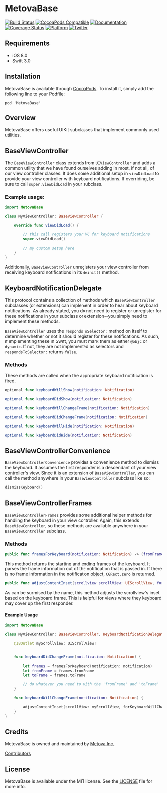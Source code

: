 # MetovaBase

[![Build Status](https://travis-ci.org/metova/MetovaBase.svg?branch=master)](https://travis-ci.org/metova/MetovaBase)
[![CocoaPods Compatible](http://cocoapod-badges.herokuapp.com/v/MetovaBase/badge.png)](http://cocoadocs.org/docsets/MetovaBase)
[![Documentation](https://img.shields.io/cocoapods/metrics/doc-percent/MetovaBase.svg)](http://cocoadocs.org/docsets/MetovaBase/)
[![Coverage Status](https://coveralls.io/repos/github/metova/MetovaBase/badge.svg?branch=master)](https://coveralls.io/github/metova/MetovaBase?branch=master)
[![Platform](http://cocoapod-badges.herokuapp.com/p/MetovaBase/badge.png)](http://cocoadocs.org/docsets/MetovaBase)
[![Twitter](https://img.shields.io/badge/twitter-@Metova-3CAC84.svg)](http://twitter.com/metova)

## Requirements

 - iOS 8.0
 - Swift 3.0

## Installation

MetovaBase is available through [CocoaPods](http://cocoapods.org). To install
it, simply add the following line to your Podfile:

    pod 'MetovaBase'

## Overview

MetovaBase offers useful UIKit subclasses that implement commonly used utilities.

## BaseViewController

The `BaseViewController` class extends from `UIViewController` and adds a common utility that we have found ourselves adding in most, if not all, of our view controller classes.
It does some additional setup in `viewDidLoad` to provide your view controller with keyboard notifications.  If overriding, be sure to call `super.viewDidLoad` in your subclass.

### Example usage:

```swift
import MetovaBase

class MyViewController: BaseViewController {

    override func viewDidLoad() {
    
    	// this call registers your VC for keyboard notifications
    	super.viewDidLoad() 
    	
    	// my custom setup here
    }
}
```

Additionally, `BaseViewController` unregisters your view controller from receiving keyboard notifications in its `deinit()` method.

## KeyboardNotificationDelegate

This protocol contains a collection of methods which `BaseViewController` subclasses (or extensions) can implement in order to hear about keyboard notifications. As already stated, you do not need to register or unregister for these notifications in your subclass or extension--you simply need to implement these methods.

`BaseViewController` uses the `respondsToSelector:` method on itself to determine whether or not it should register for these notifications. 
 As such, if implementing these in Swift, you must mark them as either `@objc` or `dynamic`.  If not, they are not implemented as selectors and `respondsToSelector:` returns `false`.
 
### Methods
 
 These methods are called when the appropriate keyboard notification is fired.
 
 ```swift
optional func keyboardWillShow(notification: Notification)

optional func keyboardDidShow(notification: Notification)

optional func keyboardWillChangeFrame(notification: Notification)

optional func keyboardDidChangeFrame(notification: Notification)

optional func keyboardWillHide(notification: Notification)

optional func keyboardDidHide(notification: Notification)
 ```
 

## BaseViewControllerConvenience

`BaseViewControllerConvenience` provides a convenience method to dismiss the keyboard. It assumes the first responder is a descendant of your view controller's view.
Since it is an extension of `BaseViewController`, you can call the method anywhere in your `BaseViewController` subclass like so:

```swift
dismissKeyboard()
```

## BaseViewControllerFrames

`BaseViewControllerFrames` provides some additional helper methods for handling the keyboard in your view controller. Again, this extends `BaseViewController`, so these methods are 
available anywhere in your `BaseViewController` subclass.

### Methods

```swift
public func framesForKeyboard(notification: Notification) -> (fromFrame: CGRect, toFrame: CGRect) 
```

This method returns the starting and ending frames of the keyboard. It parses the frame information out of the notification that is passed in.
If there is no frame information in the notification object, `CGRect.zero` is returned.

```swift
public func adjustContentInset(scrollview scrollView: UIScrollView, forKeyboardWillChangeFrameNotification notification: Notification)
```

As can be surmised by the name, this method adjusts the scrollview's inset based on the keyboard frame. This is helpful for views where they keyboard may cover up
the first responder.

#### Example Usage

```swift
import MetovaBase

class MyViewController: BaseViewController, KeyboardNotificationDelegate {

	@IBOutlet myScrollView: UIScrollView!


	func keyboardDidChangeFrame(notification: Notification) {
	
		let frames = framesForKeyboard(notification: notification)
		let fromFrame = frames.fromFrame
		let toFrame = frames.toFrame
		
		// do whatever you need to with the 'fromFrame' and 'toFrame'
	}

	func keyboardWillChangeFrame(notification: Notification) {

		adjustContentInset(scrollView: myScrollView, forKeyboardWillChangeNotification: notification)
	}
}
```


## Credits

MetovaBase is owned and maintained by [Metova Inc.](https://metova.com)

[Contributors](https://github.com/Metova/MetovaBase/graphs/contributors)

## License

MetovaBase is available under the MIT license. See the [LICENSE](LICENSE) file for more info.
